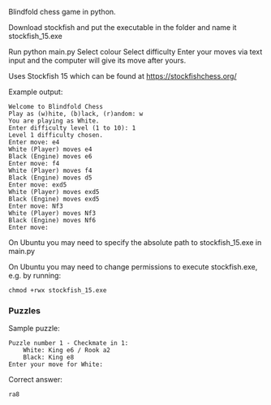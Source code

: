 Blindfold chess game in python.

Download stockfish and put the executable in the folder and name it stockfish_15.exe

Run python main.py
Select colour
Select difficulty
Enter your moves via text input and the computer will give its move after yours.

Uses Stockfish 15 which can be found at https://stockfishchess.org/

Example output:

    Welcome to Blindfold Chess
    Play as (w)hite, (b)lack, (r)andom: w
    You are playing as White.
    Enter difficulty level (1 to 10): 1
    Level 1 difficulty chosen.
    Enter move: e4
    White (Player) moves e4
    Black (Engine) moves e6
    Enter move: f4
    White (Player) moves f4
    Black (Engine) moves d5
    Enter move: exd5
    White (Player) moves exd5
    Black (Engine) moves exd5
    Enter move: Nf3
    White (Player) moves Nf3
    Black (Engine) moves Nf6
    Enter move:
    
On Ubuntu you may need to specify the absolute path to stockfish_15.exe in main.py

On Ubuntu you may need to change permissions to execute stockfish.exe, e.g. by running: 

```
chmod +rwx stockfish_15.exe
```

### Puzzles

Sample puzzle:

```
Puzzle number 1 - Checkmate in 1:
    White: King e6 / Rook a2
    Black: King e8
Enter your move for White:
```

Correct answer:

```
ra8
```

